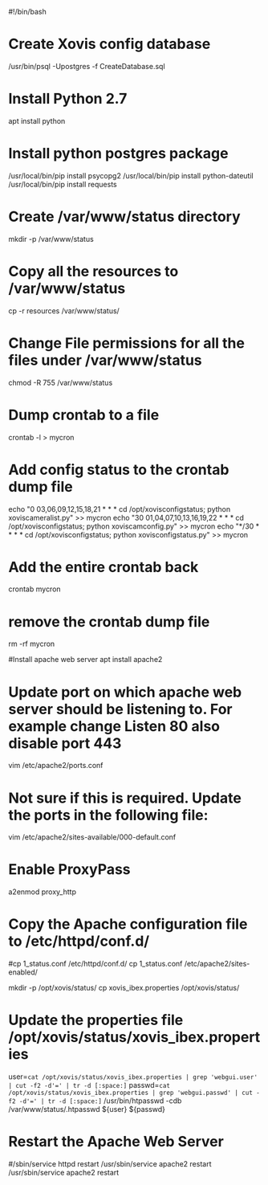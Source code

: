 #!/bin/bash

# Create Xovis config database
/usr/bin/psql -Upostgres -f CreateDatabase.sql

# Install Python 2.7
apt install python

# Install python postgres package
/usr/local/bin/pip install psycopg2
/usr/local/bin/pip install python-dateutil
/usr/local/bin/pip install requests

# Create /var/www/status directory
mkdir -p /var/www/status

# Copy all the resources to /var/www/status
cp -r resources /var/www/status/

# Change File permissions for all the files under /var/www/status
chmod -R 755 /var/www/status

# Dump crontab to a file
crontab -l > mycron

# Add config status to the crontab dump file
echo "0 03,06,09,12,15,18,21 * * * cd /opt/xovisconfigstatus; python xoviscameralist.py" >> mycron
echo "30 01,04,07,10,13,16,19,22 * * * cd /opt/xovisconfigstatus; python xoviscamconfig.py" >> mycron
echo "*/30 * * * * cd /opt/xovisconfigstatus; python xovisconfigstatus.py" >> mycron

# Add the entire crontab back
crontab mycron

# remove the crontab dump file
rm -rf mycron


#Install apache web server
apt install apache2

# Update port on which apache web server should be listening to. For example change Listen 80 also disable port 443
vim /etc/apache2/ports.conf
# Not sure if this is required. Update the ports in the following file:
vim /etc/apache2/sites-available/000-default.conf

# Enable ProxyPass
a2enmod proxy_http

# Copy the Apache configuration file to /etc/httpd/conf.d/
#cp 1_status.conf /etc/httpd/conf.d/
cp 1_status.conf /etc/apache2/sites-enabled/

mkdir -p /opt/xovis/status/
cp xovis_ibex.properties /opt/xovis/status/

# Update the properties file /opt/xovis/status/xovis_ibex.properties

user=`cat /opt/xovis/status/xovis_ibex.properties | grep 'webgui.user' | cut -f2 -d'=' | tr -d [:space:]`
passwd=`cat /opt/xovis/status/xovis_ibex.properties | grep 'webgui.passwd' | cut -f2 -d'=' | tr -d [:space:]`
/usr/bin/htpasswd -cdb /var/www/status/.htpasswd ${user} ${passwd}

# Restart the Apache Web Server
#/sbin/service httpd restart
/usr/sbin/service apache2 restart
/usr/sbin/service apache2 restart
